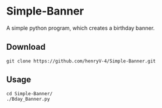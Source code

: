 # Simple-Banner
A simple python program, which creates a birthday banner.

## Download
```
git clone https://github.com/henryV-4/Simple-Banner.git
```

## Usage
```
cd Simple-Banner/
./Bday_Banner.py
```
